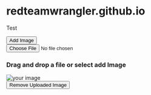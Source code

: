 # redteamwrangler.github.io
Test
<script class="jsbin" src="https://ajax.googleapis.com/ajax/libs/jquery/1/jquery.min.js"></script>
<div class="file-upload">
  <button class="file-upload-btn" type="button" onclick="$('.file-upload-input').trigger( 'click' )">Add Image</button>

  <div class="image-upload-wrap">
    <input class="file-upload-input" type='file' onchange="readURL(this);" accept="image/*" />
    <div class="drag-text">
      <h3>Drag and drop a file or select add Image</h3>
    </div>
  </div>
  <div class="file-upload-content">
    <img class="file-upload-image" src="#" alt="your image" />
    <div class="image-title-wrap">
      <button type="button" onclick="removeUpload()" class="remove-image">Remove <span class="image-title">Uploaded Image</span></button>
    </div>
  </div>
</div>

